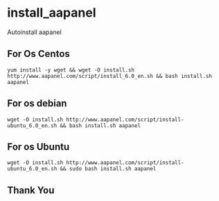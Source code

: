 # install_aapanel
Autoinstall aapanel

## For Os Centos
```yum install -y wget && wget -O install.sh http://www.aapanel.com/script/install_6.0_en.sh && bash install.sh aapanel```

## For os debian
```wget -O install.sh http://www.aapanel.com/script/install-ubuntu_6.0_en.sh && bash install.sh aapanel```

## For os Ubuntu
```wget -O install.sh http://www.aapanel.com/script/install-ubuntu_6.0_en.sh && sudo bash install.sh aapanel```

## Thank You 

